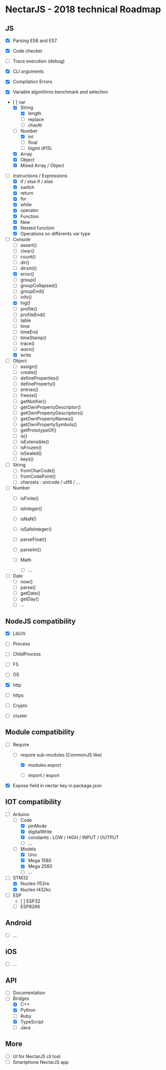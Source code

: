 # NectarJS - 2018 technical Roadmap

## JS

- [x] Parsing ES6 and ES7

- [X] Code checker

- [ ] Trace execution (debug)

- [X] CLI arguments

- [X] Compilation Errors

- [x] Variable algorithms benchmark and selection

- [ ] var
  - [x] String
    - [X] length
    - [ ] replace
    - [ ] charAt
  - [ ] Number
    - [x] int
    - [ ] float
    - [ ] bigint (#15)
  - [x] Array
  - [X] Object
  - [X] Mixed Array / Object

- [ ] Instructions / Expressions
  - [x] if / else if / else
  - [x] switch
  - [x] return
  - [x] for
  - [x] while
  - [x] operator
  - [x] Function
  - [x] New
  - [x] Nested function
  - [X] Operations on differents var type

- [ ] Console
  - [ ] assert()
  - [ ] clear()
  - [ ] count()
  - [ ] dir()
  - [ ] dirxml()
  - [x] error()
  - [ ] group()
  - [ ] groupCollapsed()
  - [ ] groupEnd()
  - [ ] info()
  - [x] log()
  - [ ] profile()
  - [ ] profileEnd()
  - [ ] table
  - [ ] time
  - [ ] timeEnd
  - [ ] timeStamp()
  - [ ] trace()
  - [ ] warn()
  - [x] write

- [ ] Object
  - [ ] assign()
  - [ ] create()
  - [ ] defineProperties()
  - [ ] defineProperty()
  - [ ] entries()
  - [ ] freeze()
  - [ ] getNotifier()
  - [ ] getOwnPropertyDescriptor()
  - [ ] getOwnPropertyDescriptors()
  - [ ] getOwnPropertyNames()
  - [ ] getOwnPropertySymbols()
  - [ ] getPrototypeOf()
  - [ ] is()
  - [ ] isExtensible()
  - [ ] isFrozen()
  - [ ] isSealed()
  - [ ] keys()

- [ ] String
  - [ ] fromCharCode()
  - [ ] fromCodePoint()
  - [ ] charsets : unicode / utf8 / ...

- [ ] Number
  - [ ] isFinite()
  - [ ] isInteger()
  - [ ] isNaN()
  - [ ] isSafeInteger()
  - [ ] parseFloat()
  - [ ] parseInt()

  - [ ] Math
    - [ ] ...

- [ ] Date
  - [ ] now()
  - [ ] parse()
  - [ ] getDate()
  - [ ] getDay()
  - [ ] ...

## NodeJS compatibility

- [X] LibUV

- [ ] Process

- [ ] ChildProcess

- [ ] FS

- [ ] OS

- [X] http

- [ ] https

- [ ] Crypto

- [ ] cluster

## Module compatibility

- [ ] Require

    - [ ] require sub-modules (CommonJS like)

      - [x] modules.export

      - [ ] import / export

 - [x] Expose field in nectar key in package.json

## IOT compatibility

- [ ] Arduino
  - [ ] Code
    - [x] pinMode
    - [x] digitalWrite  
    - [x] constants : LOW / HIGH / INPUT / OUTPUT
    - [ ] ...
  - [ ] Models
    - [x] Uno
    - [x] Mega 1580
    - [x] Mega 2560
    - [ ] ...
- [ ] STM32
    - [x] Nucleo l152re
    - [x] Nucleo l432kc
- [ ] ESP
    - [ ] ESP32
    - [ ] ESP8266

## Android

- [ ] ...

## iOS

- [ ] ...

## API

- [ ] Documentation
- [ ] Bridges
  - [x] C++
  - [x] Python
  - [ ] Ruby
  - [x] TypeScript
  - [ ] Java

## More

- [ ] UI for NectarJS cli tool
- [ ] Smartphone NectarJS app

